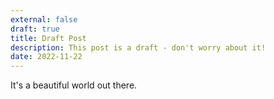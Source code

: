 ```yaml
---
external: false
draft: true
title: Draft Post
description: This post is a draft - don't worry about it!
date: 2022-11-22
---
```


It's a beautiful world out there.
